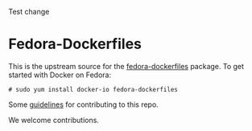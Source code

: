 Test change

Fedora-Dockerfiles
==================

This is the upstream source for the [fedora-dockerfiles](http://koji.fedoraproject.org/koji/packageinfo?packageID=18023) package.  To get started with Docker on Fedora:

```
# sudo yum install docker-io fedora-dockerfiles
```

Some [guidelines](https://github.com/scollier/Fedora-Dockerfiles/wiki/Guidelines-for-Creating-Dockerfiles) for contributing to this repo.

We welcome contributions.
